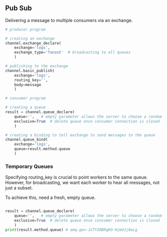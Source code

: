 ## Pub Sub

Delivering a message to multiple consumers via an exchange.

```py
# producer program

# creating an exchange
channel.exchange_declare(
    exchange='logs',
    exchange_type='fanout'  # broadcasting to all queues
    )

# publishing to the exchange
channel.basic_publish(
    exchange='logs',
    routing_key='',
    body=message
    )
```

```py
# consumer program

# creating a queue
result = channel.queue_declare(
    queue='',   # empty parameter allows the server to choose a random queue name
    exclusive=True  # delete queue once consumer connection is closed
    )

# creating a binding to tell exchange to send messages to the queue
channel.queue_bind(
    exchange='logs',
    queue=result.method.queue
    )
```

### Temporary Queues

Specifying routing_key is crucial to point workers to the same queue. However, for broadcasting, we want each worker to hear all messages, not just a subset.

To achieve this, need a fresh, empty queue.

```py

result = channel.queue_declare(
    queue='',   # empty parameter allows the server to choose a random queue name
    exclusive=True  # delete queue once consumer connection is closed
    )
print(result.method.queue) # amq.gen-JzTY20BRgKO-HjmUJj0wLg
```
